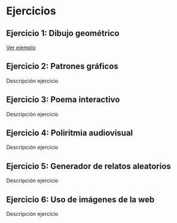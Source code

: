 # Ejercicios 

## Ejercicio 1: Dibujo geométrico 
[Ver ejemplo](https://jaimander.github.io/ND-Programacion-Creativa/ejercicios/dibujo-geometrico/)

## Ejercicio 2: Patrones gráficos
Descripción ejercicio

## Ejercicio 3: Poema interactivo
Descripción ejercicio

## Ejercicio 4: Poliritmia audiovisual
Descripción ejercicio

## Ejercicio 5: Generador de relatos aleatorios
Descripción ejercicio

## Ejercicio 6: Uso de imágenes de la web
Descripción ejercicio


